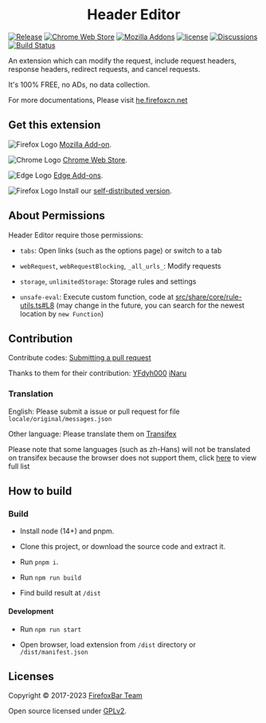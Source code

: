 <h1 align="center">
Header Editor
</h1>

[![Release](https://img.shields.io/github/release/FirefoxBar/HeaderEditor.svg?label=Release)](https://github.com/FirefoxBar/HeaderEditor/releases)
[![Chrome Web Store](https://img.shields.io/chrome-web-store/users/eningockdidmgiojffjmkdblpjocbhgh?label=Chrome)](https://chrome.google.com/webstore/detail/header-editor/eningockdidmgiojffjmkdblpjocbhgh)
[![Mozilla Addons](https://img.shields.io/amo/users/header-editor?label=Firefox)](https://addons.mozilla.org/en-US/firefox/addon/header-editor/)
[![license](https://img.shields.io/github/license/FirefoxBar/HeaderEditor.svg?label=License)](https://github.com/FirefoxBar/HeaderEditor/blob/master/LICENSE)
[![Discussions](https://img.shields.io/github/discussions/FirefoxBar/HeaderEditor?label=Discussions)](https://github.com/FirefoxBar/HeaderEditor/discussions)
[![Build Status](https://github.com/FirefoxBar/HeaderEditor/actions/workflows/dev.yml/badge.svg)](https://github.com/FirefoxBar/HeaderEditor/actions/workflows/dev.yml)

An extension which can modify the request, include request headers, response headers, redirect requests, and cancel requests.

It's 100% FREE, no ADs, no data collection.

For more documentations, Please visit [he.firefoxcn.net](https://he.firefoxcn.net)

## Get this extension

![Firefox Logo](https://cdnjs.cloudflare.com/ajax/libs/browser-logos/73.0.0/firefox/firefox_16x16.png) [Mozilla Add-on](https://addons.mozilla.org/en-US/firefox/addon/header-editor/).

![Chrome Logo](https://cdnjs.cloudflare.com/ajax/libs/browser-logos/73.0.0/chrome/chrome_16x16.png) [Chrome Web Store](https://chrome.google.com/webstore/detail/header-editor/eningockdidmgiojffjmkdblpjocbhgh).

![Edge Logo](https://cdnjs.cloudflare.com/ajax/libs/browser-logos/73.0.0/edge/edge_16x16.png) [Edge Add-ons](https://microsoftedge.microsoft.com/addons/detail/header-editor/afopnekiinpekooejpchnkgfffaeceko).

![Firefox Logo](https://cdnjs.cloudflare.com/ajax/libs/browser-logos/73.0.0/firefox/firefox_16x16.png) Install our [self-distributed version](https://github.com/FirefoxBar/HeaderEditor/releases).

## About Permissions

Header Editor require those permissions:

* `tabs`: Open links (such as the options page) or switch to a tab

* `webRequest`, `webRequestBlocking`, `_all_urls_`: Modify requests

* `storage`, `unlimitedStorage`: Storage rules and settings

* `unsafe-eval`: Execute custom function, code at [src/share/core/rule-utils.ts#L8](https://github.com/FirefoxBar/HeaderEditor/blob/dev/src/share/core/rule-utils.ts#L8) (may change in the future, you can search for the newest location by `new Function`)

## Contribution

Contribute codes: [Submitting a pull request](https://github.com/FirefoxBar/HeaderEditor/compare)

Thanks to them for their contribution: [YFdyh000](https://github.com/yfdyh000) [iNaru](https://github.com/Inaru)

### Translation

English: Please submit a issue or pull request for file `locale/original/messages.json`

Other language: Please translate them on [Transifex](https://www.transifex.com/sytec/header-editor/)

Please note that some languages (such as zh-Hans) will not be translated on transifex because the browser does not support them, click [here](https://developer.chrome.com/docs/webstore/i18n/#choosing-locales-to-support) to view full list

## How to build

### Build

* Install node (14+) and pnpm.

* Clone this project, or download the source code and extract it.

* Run `pnpm i`.

* Run `npm run build`

* Find build result at `/dist`

#### Development

* Run `npm run start`

* Open browser, load extension from `/dist` directory or `/dist/manifest.json`

## Licenses

Copyright © 2017-2023 [FirefoxBar Team](https://team.firefoxcn.net)

Open source licensed under [GPLv2](LICENSE).


